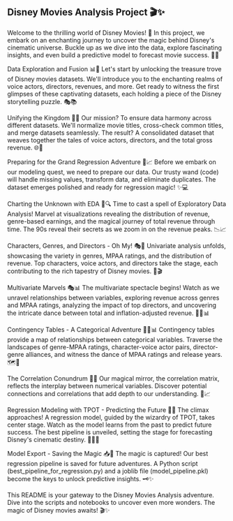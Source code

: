 ## Disney Movies Analysis Project 🎬✨

Welcome to the thrilling world of Disney Movies! 🌟 In this project, we embark on an enchanting journey to uncover the magic behind Disney's cinematic universe. Buckle up as we dive into the data, explore fascinating insights, and even build a predictive model to forecast movie success. 🚀🔮

Data Exploration and Fusion 📊🧩
Let's start by unlocking the treasure trove of Disney movies datasets. We'll introduce you to the enchanting realms of voice actors, directors, revenues, and more. Get ready to witness the first glimpses of these captivating datasets, each holding a piece of the Disney storytelling puzzle. 🎭📚

Unifying the Kingdom 🏰🤝
Our mission? To ensure data harmony across different datasets. We'll normalize movie titles, cross-check common titles, and merge datasets seamlessly. The result? A consolidated dataset that weaves together the tales of voice actors, directors, and the total gross revenue. 🌐👑

Preparing for the Grand Regression Adventure 🚀📈
Before we embark on our modeling quest, we need to prepare our data. Our trusty wand (code) will handle missing values, transform data, and eliminate duplicates. The dataset emerges polished and ready for regression magic! ✨💻

Charting the Unknown with EDA 🌌🔍
Time to cast a spell of Exploratory Data Analysis! Marvel at visualizations revealing the distribution of revenue, genre-based earnings, and the magical journey of total revenue through time. The 90s reveal their secrets as we zoom in on the revenue peaks. 📉📈

Characters, Genres, and Directors - Oh My! 🎭🎥
Univariate analysis unfolds, showcasing the variety in genres, MPAA ratings, and the distribution of revenue. Top characters, voice actors, and directors take the stage, each contributing to the rich tapestry of Disney movies. 🌈🎬

Multivariate Marvels 🎭📊
The multivariate spectacle begins! Watch as we unravel relationships between variables, exploring revenue across genres and MPAA ratings, analyzing the impact of top directors, and uncovering the intricate dance between total and inflation-adjusted revenue. 🤹‍♂️📊

Contingency Tables - A Categorical Adventure 🕵️‍♂️📊
Contingency tables provide a map of relationships between categorical variables. Traverse the landscapes of genre-MPAA ratings, character-voice actor pairs, director-genre alliances, and witness the dance of MPAA ratings and release years. 🗺️🔄

The Correlation Conundrum 🤔🔄
Our magical mirror, the correlation matrix, reflects the interplay between numerical variables. Discover potential connections and correlations that add depth to our understanding. 🔄📈

Regression Modeling with TPOT - Predicting the Future 🔮🚀
The climax approaches! A regression model, guided by the wizardry of TPOT, takes center stage. Watch as the model learns from the past to predict future success. The best pipeline is unveiled, setting the stage for forecasting Disney's cinematic destiny. 🧙‍♂️🎯

Model Export - Saving the Magic 📥💾
The magic is captured! Our best regression pipeline is saved for future adventures. A Python script (best_pipeline_for_regression.py) and a joblib file (model_pipeline.pkl) become the keys to unlock predictive insights. 🗝️✨

This README is your gateway to the Disney Movies Analysis adventure. Dive into the scripts and notebooks to uncover even more wonders. The magic of Disney movies awaits! 🎬✨
